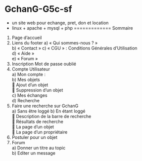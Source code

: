 GchanG-G5c-sf
=============
  - un site web pour echange, pret, don et location
  - linux + apache + mysql + php
=============
Sommaire
1.	Page d’accueil	
2.	Liens du footer	
  a)	« Qui sommes-nous ? »	
  b)	« Contact »	
  c)	« CGU » : Conditions Générales d’Utilisation	
  d)	« Aide »	
  e) « Forum »	
3.	Inscription	
  Mot de passe oublié	
4.	Compte Utilisateur	
  a)	Mon compte :	
  b)	Mes objets	
    	Ajout d’un objet	
    	Suppression d’un objet	
  c)	Mes échanges	
  d)	Recherche	
5.	Faire une recherche sur GchanG	
  a)	Sans être loggé	
  b)	En étant loggé	
    	Description de la barre de recherche	
    	Résultats de recherche	
    	La page d’un objet	
    	La page d’un propriétaire	
  6.	Postuler pour un objet	
7.	Forum	
  a)	Donner un titre au topic	
  b)	Editer un message	

